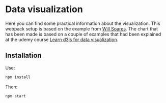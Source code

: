 # Data visualization

Here you can find some practical information about the visualization. This webpack setup is based on the example from [Will Soares](https://github.com/willamesoares/learn-d3). The chart that has been made is based on a couple of examples that had been explained at the udemy course [Learn d3js for data visualization](https://www.udemy.com/learn-d3js-for-data-visualization/).

## Installation

Use:

```sh
npm install
```

Then:

```sh
npm start
```